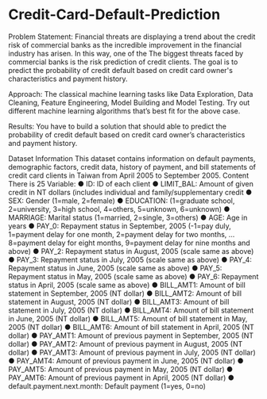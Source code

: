 # Credit-Card-Default-Prediction

Problem Statement:
Financial threats are displaying a trend about the credit risk of commercial banks as the
incredible improvement in the financial industry has arisen. In this way, one of the
The biggest threats faced by commercial banks is the risk prediction of credit clients.
The goal is to predict the probability of credit default based on credit card owner's
characteristics and payment history.


Approach:
The classical machine learning tasks like Data Exploration, Data Cleaning,
Feature Engineering, Model Building and Model Testing. Try out different machine
learning algorithms that’s best fit for the above case.


Results:
You have to build a solution that should able to predict the probability of credit
default based on credit card owner’s characteristics and payment history.


Dataset Information
This dataset contains information on default payments, demographic factors, credit
data, history of payment, and bill statements of credit card clients in Taiwan from April
2005 to September 2005.
Content
There is 25 Variable:
● ID: ID of each client
● LIMIT_BAL: Amount of given credit in NT dollars (includes individual and
family/supplementary credit
● SEX: Gender (1=male, 2=female)
● EDUCATION: (1=graduate school, 2=university, 3=high school, 4=others,
5=unknown, 6=unknown)
● MARRIAGE: Marital status (1=married, 2=single, 3=others)
● AGE: Age in years
● PAY_0: Repayment status in September, 2005 (-1=pay duly, 1=payment delay for
one month, 2=payment delay for two months, … 8=payment delay for eight
months, 9=payment delay for nine months and above)
● PAY_2: Repayment status in August, 2005 (scale same as above)
● PAY_3: Repayment status in July, 2005 (scale same as above)
● PAY_4: Repayment status in June, 2005 (scale same as above)
● PAY_5: Repayment status in May, 2005 (scale same as above)
● PAY_6: Repayment status in April, 2005 (scale same as above)
● BILL_AMT1: Amount of bill statement in September, 2005 (NT dollar)
● BILL_AMT2: Amount of bill statement in August, 2005 (NT dollar)
● BILL_AMT3: Amount of bill statement in July, 2005 (NT dollar)
● BILL_AMT4: Amount of bill statement in June, 2005 (NT dollar)
● BILL_AMT5: Amount of bill statement in May, 2005 (NT dollar)
● BILL_AMT6: Amount of bill statement in April, 2005 (NT dollar)
● PAY_AMT1: Amount of previous payment in September, 2005 (NT dollar)
● PAY_AMT2: Amount of previous payment in August, 2005 (NT dollar)
● PAY_AMT3: Amount of previous payment in July, 2005 (NT dollar)
● PAY_AMT4: Amount of previous payment in June, 2005 (NT dollar)
● PAY_AMT5: Amount of previous payment in May, 2005 (NT dollar)
● PAY_AMT6: Amount of previous payment in April, 2005 (NT dollar)
● default.payment.next.month: Default payment (1=yes, 0=no)
